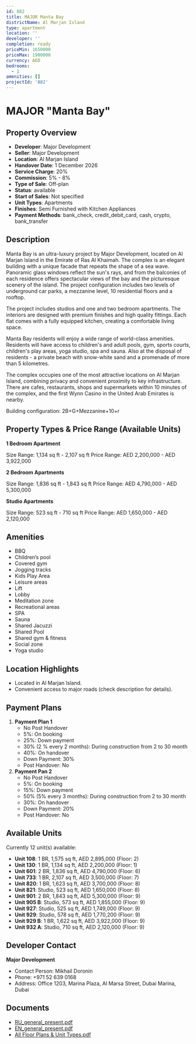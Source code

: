 ```yaml
---
id: 882
title: MAJOR Manta Bay
districtName: Al Marjan Island
type: apartment
location: ''
developer: ''
completion: ready
priceMin: 1650000
priceMax: 1980000
currency: AED
bedrooms:
  - 1
amenities: []
projectId: '882'
---
```


# MAJOR "Manta Bay"

## Property Overview
- **Developer**: Major Development
- **Seller**: Major Development
- **Location**: Al Marjan Island
- **Handover Date**: 1 December 2026
- **Service Charge**: 20%
- **Commission**: 5% - 8%
- **Type of Sale**: Off-plan
- **Status**: available
- **Start of Sales**: Not specified
- **Unit Types**: Apartments
- **Finishes**: Semi Furnished with Kitchen Appliances
- **Payment Methods**: bank_check, credit_debit_card, cash, crypto, bank_transfer

## Description
Manta Bay is an ultra-luxury project by Major Development, located on Al Marjan Island in the Emirate of Ras Al Khaimah. The complex is an elegant building with a unique facade that repeats the shape of a sea wave. Panoramic glass windows reflect the sun's rays, and from the balconies of each residence offers spectacular views of the bay and the picturesque scenery of the island. The project configuration includes two levels of underground car parks, a mezzanine level, 10 residential floors and a rooftop.

The project includes studios and one and two bedroom apartments. The interiors are designed with premium finishes and high quality fittings. Each flat comes with a fully equipped kitchen, creating a comfortable living space.

Manta Bay residents will enjoy a wide range of world-class amenities. Residents will have access to children's and adult pools, gym, sports courts, children's play areas, yoga studio, spa and sauna. Also at the disposal of residents - a private beach with snow-white sand and a promenade of more than 5 kilometres.

The complex occupies one of the most attractive locations on Al Marjan Island, combining privacy and convenient proximity to key infrastructure. There are cafes, restaurants, shops and supermarkets within 10 minutes of the complex, and the first Wynn Casino in the United Arab Emirates is nearby.

Building configuration: 2B+G+Mezzanine+10+r

## Property Types & Price Range (Available Units)
**1 Bedroom Apartment**

Size Range: 1,134 sq ft - 2,107 sq ft
Price Range: AED 2,200,000 - AED 3,922,000

**2 Bedroom Apartments**

Size Range: 1,836 sq ft - 1,843 sq ft
Price Range: AED 4,790,000 - AED 5,300,000

**Studio Apartments**

Size Range: 523 sq ft - 710 sq ft
Price Range: AED 1,650,000 - AED 2,120,000

## Amenities
- BBQ
- Children’s pool
- Covered gym
- Jogging tracks
- Kids Play Area
- Leisure areas
- Lift
- Lobby
- Meditation zone
- Recreational areas
- SPA
- Sauna
- Shared Jacuzzi
- Shared Pool
- Shared gym & fitness
- Social zone
- Yoga studio

## Location Highlights
- Located in Al Marjan Island.
- Convenient access to major roads (check description for details).

## Payment Plans
1. **Payment Plan 1**
   - No Post Handover
   - 5%: On booking
   - 25%: Down payment
   - 30% (2 % every 2 months): During construction from 2 to 30 month
   - 40%: On handover
   - Down Payment: 30%
   - Post Handover: No
2. **Payment Pan 2**
   - No Post Handover
   - 5%: On booking
   - 15%: Down payment
   - 50% (5% every 3 months): During construction from 2 to 30 month
   - 30%: On handover
   - Down Payment: 20%
   - Post Handover: No

## Available Units
Currently 12 unit(s) available:
- **Unit 108**: 1 BR, 1,575 sq ft, AED 2,895,000 (Floor: 2)
- **Unit 130**: 1 BR, 1,134 sq ft, AED 2,200,000 (Floor: 1)
- **Unit 601**: 2 BR, 1,836 sq ft, AED 4,790,000 (Floor: 6)
- **Unit 733**: 1 BR, 2,107 sq ft, AED 3,500,000 (Floor: 7)
- **Unit 820**: 1 BR, 1,623 sq ft, AED 3,700,000 (Floor: 8)
- **Unit 821**: Studio, 523 sq ft, AED 1,650,000 (Floor: 8)
- **Unit 901**: 2 BR, 1,843 sq ft, AED 5,300,000 (Floor: 9)
- **Unit 905 B**: Studio, 573 sq ft, AED 1,855,000 (Floor: 9)
- **Unit 927**: Studio, 525 sq ft, AED 1,749,000 (Floor: 9)
- **Unit 929**: Studio, 578 sq ft, AED 1,770,200 (Floor: 9)
- **Unit 929 B**: 1 BR, 1,622 sq ft, AED 3,922,000 (Floor: 9)
- **Unit 932 A**: Studio, 710 sq ft, AED 2,120,000 (Floor: 9)

## Developer Contact
**Major Development**
- Contact Person: Mikhail Doronin
- Phone: +971 52 639 0168
- Address: Office 1203, Marina Plaza, Al Marsa Street, Dubai Marina, Dubai

## Documents
- [RU_general_present.pdf](https://cdn.geniemap.net/2024/02/07/7o2j9EakTbocOHhMXX3EE9Y1u4YnJMfKXz0NA2CM.pdf)
- [EN_general_present.pdf](https://cdn.geniemap.net/2024/02/07/nhJvQE3QbVbAo6AqiFdSxXp36qNdD4Bpz0qNSsVR.pdf)
- [All Floor Plans & Unit Types.pdf](https://cdn.geniemap.net/2024/02/07/NzaKKNYpJ9Ktb3kzu8ldhhpmqDqs08ArlUHIJOgq.pdf)
